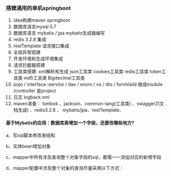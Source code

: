 ### 搭建通用的单机springboot

1. idea构建maven springboot
2. 数据库语言mysql 5.7
3. 数据库语言 mybatis / jpa  mybatis生成器编写
4. redis 3.2.8 集成
5. restTemplate 请求接口集成
6. 全局异常搭建
7. 开发环境和生成环境集成
8. 请求拦截器搭建
9. 工具类搭建:  xml解析和生成 json工具类 cookies工具类 redis工具类 token工具类 md5工具类 Bigdecimal工具类
10. pojo  / interface::service / dao / enum / vo / dto / formVaild 做成module /controller 是project
11. 日志 logback.xml
12. maven准备： lombok 、jackson、common-lang(工具类) 、swagger2(文档生成) 、redis3.2.8 、 mybatis/jpa、restTemplate、 



#### 基于Mybatis的应用：数据库表增加一个字段，还要改哪些地方?

a、写sql脚本修改表结构

b、实体bean增加对象

c、mapper中所有涉及查询整个对象字段的sql，都需一一添加对应的新增字段

d、mapper配置中涉及整个对象的查询尽量采用以下方式：